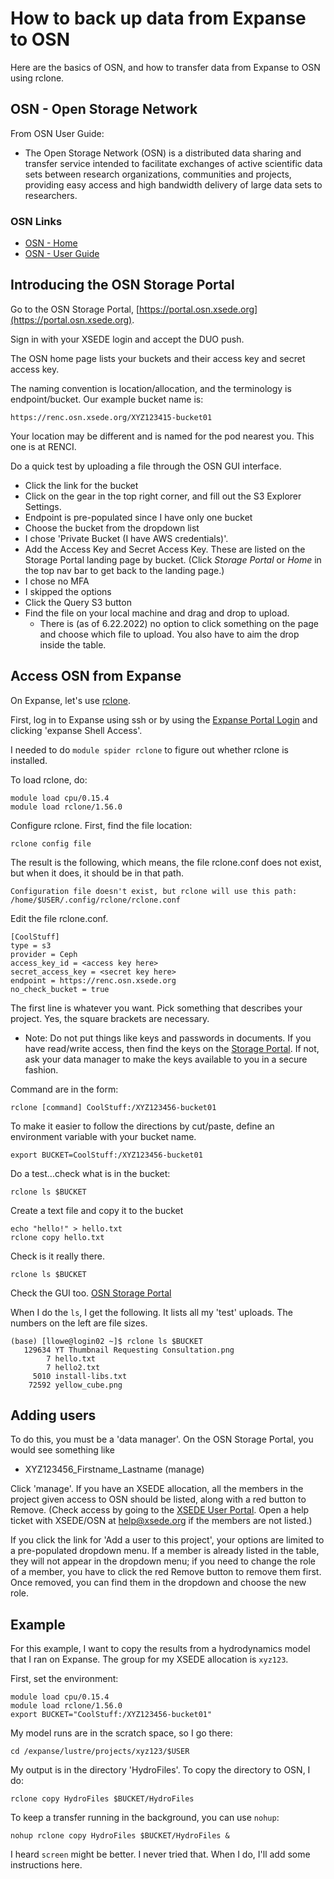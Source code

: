 # How to back up data from Expanse to OSN

Here are the basics of OSN, and how to transfer data from Expanse to OSN using rclone.

## OSN - Open Storage Network
From OSN User Guide:
- The Open Storage Network (OSN) is a distributed data sharing and transfer service
intended to facilitate exchanges of active scientific data sets between research
organizations, communities and projects, providing easy access and high bandwidth
delivery of large data sets to researchers.

### OSN Links
- [OSN - Home](https://www.openstoragenetwork.org)
- [OSN - User Guide](https://www.openstoragenetwork.org/wp-content/uploads/2021/04/OSN-UserGuide.pdf)

## Introducing the OSN Storage Portal
Go to the OSN Storage Portal, [https://portal.osn.xsede.org](https://portal.osn.xsede.org).

Sign in with your XSEDE login and accept the DUO push.

The OSN home page lists your buckets and their access key and secret access key.

The naming convention is location/allocation, and the terminology is endpoint/bucket.  Our example bucket name is:
```
https://renc.osn.xsede.org/XYZ123415-bucket01
```
Your location may be different and is named for the pod nearest you.  This one is at RENCI.

Do a quick test by uploading a file through the OSN GUI interface.
- Click the link for the bucket
- Click on the gear in the top right corner, and fill out the S3 Explorer Settings. 
- Endpoint is pre-populated since I have only one bucket 
- Choose the bucket from the dropdown list
- I chose 'Private Bucket (I have AWS credentials)'. 
- Add the Access Key and Secret Access Key.  These are listed on the Storage Portal landing page by bucket. (Click *Storage Portal* or *Home* in the top nav bar to get back to the landing page.)
- I chose no MFA
- I skipped the options
- Click the Query S3 button
- Find the file on your local machine and drag and drop to upload.
   - There is (as of 6.22.2022) no option to click something on the page and choose which file to upload. You also have to aim the drop inside the table.

## Access OSN from Expanse
On Expanse, let's use [rclone](https://rclone.org). 
 
First, log in to Expanse using ssh or by using the [Expanse Portal Login](https://portal.expanse.sdsc.edu) and clicking 'expanse Shell Access'.

I needed to do `module spider rclone` to figure out whether rclone is installed.  

To load rclone, do:
```
module load cpu/0.15.4
module load rclone/1.56.0
```

Configure rclone.  First, find the file location:
```
rclone config file
```

The result is the following, which means, the file rclone.conf does not exist, but when it does, it should be in that path.
```
Configuration file doesn't exist, but rclone will use this path:
/home/$USER/.config/rclone/rclone.conf
```

Edit the file rclone.conf.
```
[CoolStuff]
type = s3
provider = Ceph
access_key_id = <access key here>
secret_access_key = <secret key here>
endpoint = https://renc.osn.xsede.org
no_check_bucket = true
```
The first line is whatever you want. Pick something that describes your project. Yes, the square brackets are necessary.
- Note:  Do not put things like keys and passwords in documents. If you have read/write access, then find the keys on the [Storage Portal](https://portal.osn.xsede.org).  If not, ask your data manager to make the keys available to you in a secure fashion. 

Command are in the form:
```
rclone [command] CoolStuff:/XYZ123456-bucket01
```
To make it easier to follow the directions by cut/paste, define an environment variable with your bucket name.
```
export BUCKET=CoolStuff:/XYZ123456-bucket01
```
Do a test...check what is in the bucket:
```
rclone ls $BUCKET 
```
Create a text file and copy it to the bucket
```
echo "hello!" > hello.txt
rclone copy hello.txt 
```
Check is it really there.
```
rclone ls $BUCKET
```
Check the GUI too. [OSN Storage Portal](https://portal.osn.xsede.org)

When I do the `ls`, I get the following. It lists all my 'test' uploads.  The numbers on the left are file sizes.
```
(base) [llowe@login02 ~]$ rclone ls $BUCKET 
   129634 YT Thumbnail Requesting Consultation.png
        7 hello.txt
        7 hello2.txt
     5010 install-libs.txt
    72592 yellow_cube.png
```

## Adding users

To do this, you must be a 'data manager'.  On the OSN Storage Portal, you would see something like
* XYZ123456_Firstname_Lastname (manage)

Click 'manage'.  If you have an XSEDE allocation, all the members in the project given access to OSN should be listed, along with a red button to Remove. (Check access by going to the [XSEDE User Portal](https://portal.xsede.org/group/xup/add-remove-user).  Open a help ticket with XSEDE/OSN at help@xsede.org if the members are not listed.)

If you click the link for 'Add a user to this project', your options are limited to a pre-populated dropdown menu.  If a member is already listed in the table, they will not appear in the dropdown menu; if you need to change the role of a member, you have to click the red Remove button to remove them first.  Once removed, you can find them in the dropdown and choose the new role.

## Example
For this example, I want to copy the results from a hydrodynamics model that I ran on Expanse.  The group for my XSEDE allocation is `xyz123`. 

First, set the environment:
```
module load cpu/0.15.4
module load rclone/1.56.0
export BUCKET="CoolStuff:/XYZ123456-bucket01"
```
My model runs are in the scratch space, so I go there:
```
cd /expanse/lustre/projects/xyz123/$USER
```
My output is in the directory 'HydroFiles'. To copy the directory to OSN, I do:
```
rclone copy HydroFiles $BUCKET/HydroFiles
```

To keep a transfer running in the background, you can use `nohup`:
```
nohup rclone copy HydroFiles $BUCKET/HydroFiles & 
```

I heard `screen` might be better.  I never tried that.  When I do, I'll add some instructions here.

